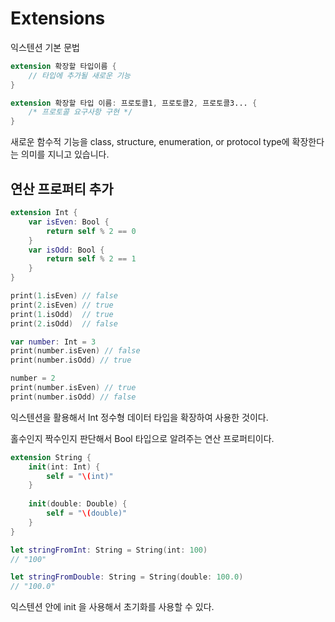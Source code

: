 # Extensions

익스텐션 기본 문법 

```swift
extension 확장할 타입이름 {
	// 타입에 추가될 새로운 기능
}
```

```swift
extension 확장할 타입 이름: 프로토콜1, 프로토콜2, 프로토콜3... {
    /* 프로토콜 요구사항 구현 */
}
```

새로운 함수적 기능을 class, structure, enumeration, or protocol type에 확장한다는 의미를 지니고 있습니다.

## 연산 프로퍼티 추가

```swift
extension Int {
    var isEven: Bool {
        return self % 2 == 0
    }
    var isOdd: Bool {
        return self % 2 == 1
    }
}

print(1.isEven) // false
print(2.isEven) // true
print(1.isOdd)  // true
print(2.isOdd)  // false

var number: Int = 3
print(number.isEven) // false
print(number.isOdd) // true

number = 2
print(number.isEven) // true
print(number.isOdd) // false
```

익스텐션을 활용해서 Int 정수형 데이터 타입을 확장하여 사용한 것이다.

홀수인지 짝수인지  판단해서 Bool 타입으로 알려주는 연산 프로퍼티이다.

```swift
extension String {
    init(int: Int) {
        self = "\(int)"
    }
    
    init(double: Double) {
        self = "\(double)"
    }
}

let stringFromInt: String = String(int: 100) 
// "100"

let stringFromDouble: String = String(double: 100.0)    
// "100.0"
```

 익스텐션 안에 init 을 사용해서 초기화를 사용할 수 있다.